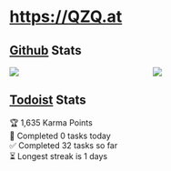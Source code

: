 # https://QZQ.at

## [Github](https://github.com/SamuelQZQ) Stats

<div style="display: flex;">
  <a href="#" style="flex:1;">
  <img align="center" src="https://github-readme-stats.vercel.app/api?username=samuelQZQ&count_private=true&show_icons=true&include_all_commits=true&bg_color=45,0f2027,203A43,282a36&title_color=ff6e96&icon_color=79dafa&text_color=f8f8f2">
  </a>
  <a href="#" style="flex:1;">
    <img align="center" src="https://github-readme-stats.vercel.app/api/top-langs/?username=samuelQZQ&count_private=true&layout=compact&include_all_commits=true&bg_color=45,0f2027,203A43,282a36&title_color=ff6e96&icon_color=79dafa&text_color=f8f8f2">
  </a>
</div>

## [Todoist](https://todoist.com/) Stats

<!-- TODO-IST:START -->
🏆  1,635 Karma Points           
🌸  Completed 0 tasks today           
✅  Completed 32 tasks so far           
⏳  Longest streak is 1 days
<!-- TODO-IST:END -->
